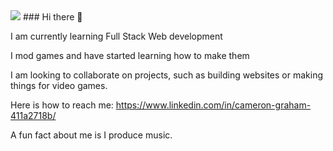 <Img src='https://i.giphy.com/vfwtY57mFwFRzBQK3D.webp'>
### Hi there 👋

I am currently learning Full Stack Web development

I mod games and have started learning how to make them

I am looking to collaborate on projects, such as building websites or making things for video games.

Here is how to reach me: https://www.linkedin.com/in/cameron-graham-411a2718b/

A fun fact about me is I produce music.

<!--
**thetubbydoughnut/thetubbydoughnut** is a ✨ _special_ ✨ repository because its `README.md` (this file) appears on your GitHub profile.

Here are some ideas to get you started:

- 🔭 I’m currently working on ...
- 🌱 I’m currently learning ...
- 👯 I’m looking to collaborate on ...
- 🤔 I’m looking for help with ...
- 💬 Ask me about ...
- 📫 How to reach me: ...
- 😄 Pronouns: ...
- ⚡ Fun fact: ...
-->
